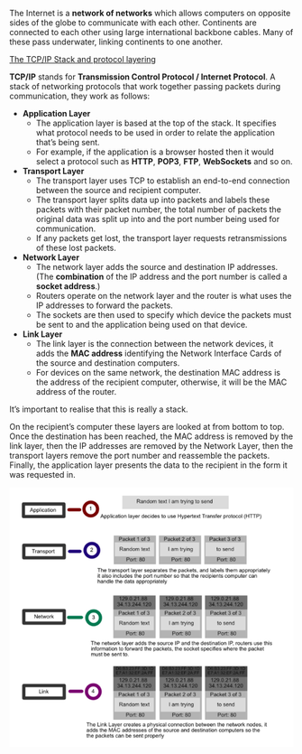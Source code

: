 The Internet is a **network of networks** which allows computers on opposite sides of the globe to communicate with each other. Continents are connected to each other using large international backbone cables. Many of these pass underwater, linking continents to one another.

<u>The TCP/IP Stack and protocol layering</u>

**TCP/IP** stands for **Transmission Control Protocol / Internet Protocol**. A stack of networking protocols that work together passing packets during communication, they work as follows:

- **Application Layer**
	- The application layer is based at the top of the stack. It specifies what protocol needs to be used in order to relate the application that’s being sent.
	- For example, if the application is a browser hosted then it would select a protocol such as **HTTP**, **POP3**, **FTP**, **WebSockets** and so on.
- **Transport Layer**
	- The transport layer uses TCP to establish an end-to-end connection between the source and recipient computer.
	- The transport layer splits data up into packets and labels these packets with their packet number, the total number of packets the original data was split up into and the port number being used for communication.
	- If any packets get lost, the transport layer requests retransmissions of these lost packets.
- **Network Layer**
	- The network layer adds the source and destination IP addresses. (The **combination** of the IP address and the port number is called a **socket address**.)
	- Routers operate on the network layer and the router is what uses the IP addresses to forward the packets.
	- The sockets are then used to specify which device the packets must be sent to and the application being used on that device.
- **Link Layer**
	- The link layer is the connection between the network devices, it adds the **MAC address** identifying the Network Interface Cards of the source and destination computers.
	- For devices on the same network, the destination MAC address is the address of the recipient computer, otherwise, it will be the MAC address of the router.

It’s important to realise that this is really a stack.

On the recipient’s computer these layers are looked at from bottom to top. Once the destination has been reached, the MAC address is removed by the link layer, then the IP addresses are removed by the Network Layer, then the transport layers remove the port number and reassemble the packets. Finally, the application layer presents the data to the recipient in the form it was requested in.

![connections image](https://github.com/MyNameIsNeXTSTEP/WebProgrammingCourse/blob/master/Computer%20science/Connections%20and%20networks/connections.png)